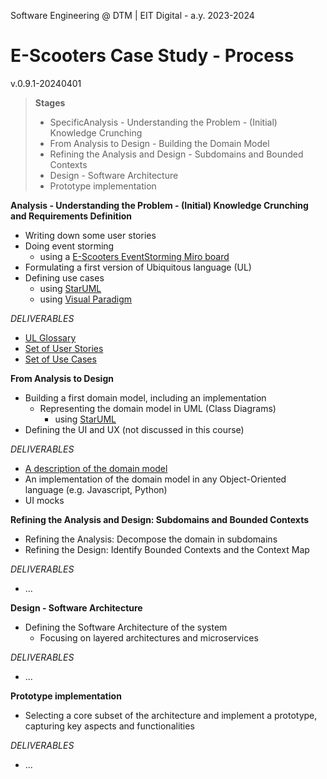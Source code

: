 Software Engineering @ DTM | EIT Digital - a.y. 2023-2024 

# E-Scooters Case Study - Process
v.0.9.1-20240401

> **Stages**
>* SpecificAnalysis - Understanding the Problem - (Initial) Knowledge Crunching 
>* From Analysis to Design - Building the Domain Model
>* Refining the Analysis and Design - Subdomains and Bounded Contexts 
>* Design - Software Architecture 
>* Prototype implementation 
>


**Analysis - Understanding the Problem - (Initial) Knowledge Crunching and Requirements Definition** 
	
- Writing down some user stories
- Doing event storming 
    - using a [E-Scooters EventStorming Miro board](https://miro.com/app/board/uXjVKTpmQkU=/?share_link_id=462632821849)
- Formulating a first version of Ubiquitous language (UL)
- Defining use cases 
	- using [StarUML](https://staruml.io/)  
   - using [Visual Paradigm](https://online.visual-paradigm.com/) 

*DELIVERABLES*

- [UL Glossary](https://github.com/unibo-dtm-se/e-scooters-case-study/blob/main/glossary.md)
- [Set of User Stories](https://github.com/unibo-dtm-se/e-scooters-case-study/blob/main/user-stories.md)
- [Set of Use Cases](https://github.com/unibo-dtm-se/e-scooters-case-study/blob/main/use-cases.md)

    

**From Analysis to Design**

- Building a first domain model, including an implementation 
	- Representing the domain model in UML (Class Diagrams) 
		- using [StarUML](https://staruml.io/) 
- Defining the UI and UX (not discussed in this course)

*DELIVERABLES*

- [A description of the domain model](https://github.com/unibo-dtm-se/e-scooters-case-study/blob/main/domain-model.md)
- An implementation of the domain model in any Object-Oriented language (e.g. Javascript, Python) 
- UI mocks

**Refining the Analysis and Design: Subdomains and Bounded Contexts**

- Refining the Analysis: Decompose the domain in subdomains
- Refining the Design: Identify Bounded Contexts and the Context Map

*DELIVERABLES*

- ...

**Design - Software Architecture**    

- Defining the Software Architecture of the system
    - Focusing on layered architectures and microservices

*DELIVERABLES*

- ...

**Prototype implementation** 

- Selecting a core subset of the architecture and implement a prototype, capturing key aspects and functionalities

*DELIVERABLES*

- ...
